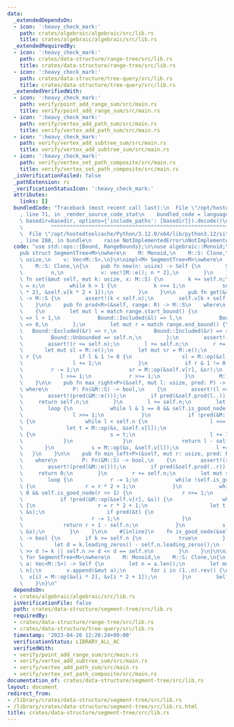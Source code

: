```yaml
---
data:
  _extendedDependsOn:
  - icon: ':heavy_check_mark:'
    path: crates/algebraic/algebraic/src/lib.rs
    title: crates/algebraic/algebraic/src/lib.rs
  _extendedRequiredBy:
  - icon: ':heavy_check_mark:'
    path: crates/data-structure/range-tree/src/lib.rs
    title: crates/data-structure/range-tree/src/lib.rs
  - icon: ':heavy_check_mark:'
    path: crates/data-structure/tree-query/src/lib.rs
    title: crates/data-structure/tree-query/src/lib.rs
  _extendedVerifiedWith:
  - icon: ':heavy_check_mark:'
    path: verify/point_add_range_sum/src/main.rs
    title: verify/point_add_range_sum/src/main.rs
  - icon: ':heavy_check_mark:'
    path: verify/vertex_add_path_sum/src/main.rs
    title: verify/vertex_add_path_sum/src/main.rs
  - icon: ':heavy_check_mark:'
    path: verify/vertex_add_subtree_sum/src/main.rs
    title: verify/vertex_add_subtree_sum/src/main.rs
  - icon: ':heavy_check_mark:'
    path: verify/vertex_set_path_composite/src/main.rs
    title: verify/vertex_set_path_composite/src/main.rs
  _isVerificationFailed: false
  _pathExtension: rs
  _verificationStatusIcon: ':heavy_check_mark:'
  attributes:
    links: []
  bundledCode: "Traceback (most recent call last):\n  File \"/opt/hostedtoolcache/Python/3.12.0/x64/lib/python3.12/site-packages/onlinejudge_verify/documentation/build.py\"\
    , line 71, in _render_source_code_stat\n    bundled_code = language.bundle(stat.path,\
    \ basedir=basedir, options={'include_paths': [basedir]}).decode()\n          \
    \         ^^^^^^^^^^^^^^^^^^^^^^^^^^^^^^^^^^^^^^^^^^^^^^^^^^^^^^^^^^^^^^^^^^^^^^^^^^^^^^^^^\n\
    \  File \"/opt/hostedtoolcache/Python/3.12.0/x64/lib/python3.12/site-packages/onlinejudge_verify/languages/rust.py\"\
    , line 288, in bundle\n    raise NotImplementedError\nNotImplementedError\n"
  code: "use std::ops::{Bound, RangeBounds};\n\nuse algebraic::Monoid;\n\n#[derive(Clone)]\n\
    pub struct SegmentTree<M>\nwhere\n    M: Monoid,\n    M::S: Clone,\n{\n    n:\
    \ usize,\n    v: Vec<M::S>,\n}\n\nimpl<M> SegmentTree<M>\nwhere\n    M: Monoid,\n\
    \    M::S: Clone,\n{\n    pub fn new(n: usize) -> Self {\n        Self {\n   \
    \         n,\n            v: vec![M::e(); n * 2],\n        }\n    }\n\n    pub\
    \ fn set(&mut self, mut k: usize, x: M::S) {\n        k += self.n;\n        self.v[k]\
    \ = x;\n        while k > 1 {\n            k >>= 1;\n            self.v[k] = M::op(&self.v[k\
    \ * 2], &self.v[k * 2 + 1]);\n        }\n    }\n\n    pub fn get(&self, k: usize)\
    \ -> M::S {\n        assert!(k < self.n);\n        self.v[k + self.n].clone()\n\
    \    }\n\n    pub fn prod<R>(&self, range: R) -> M::S\n    where\n        R: RangeBounds<usize>,\n\
    \    {\n        let mut l = match range.start_bound() {\n            Bound::Excluded(&l)\
    \ => l + 1,\n            Bound::Included(&l) => l,\n            Bound::Unbounded\
    \ => 0,\n        };\n        let mut r = match range.end_bound() {\n         \
    \   Bound::Excluded(&r) => r,\n            Bound::Included(&r) => r + 1,\n   \
    \         Bound::Unbounded => self.n,\n        };\n        assert!(l <= r);\n\
    \        assert!(r <= self.n);\n        l += self.n;\n        r += self.n;\n \
    \       let mut sl = M::e();\n        let mut sr = M::e();\n        while l <\
    \ r {\n            if l & 1 != 0 {\n                sl = M::op(&sl, &self.v[l]);\n\
    \                l += 1;\n            }\n            if r & 1 != 0 {\n       \
    \         r -= 1;\n                sr = M::op(&self.v[r], &sr);\n            }\n\
    \            l >>= 1;\n            r >>= 1;\n        }\n        M::op(&sl, &sr)\n\
    \    }\n\n    pub fn max_right<P>(&self, mut l: usize, pred: P) -> usize\n   \
    \ where\n        P: Fn(&M::S) -> bool,\n    {\n        assert!(l <= self.n);\n\
    \        assert!(pred(&M::e()));\n        if pred(&self.prod(l..)) {\n       \
    \     return self.n;\n        }\n        l += self.n;\n        let mut s = M::e();\n\
    \        loop {\n            while l & 1 == 0 && self.is_good_node(l >> 1) {\n\
    \                l >>= 1;\n            }\n            if !pred(&M::op(&s, &self.v[l]))\
    \ {\n                while l < self.n {\n                    l <<= 1;\n      \
    \              let t = M::op(&s, &self.v[l]);\n                    if pred(&t)\
    \ {\n                        s = t;\n                        l += 1;\n       \
    \             }\n                }\n                return l - self.n;\n     \
    \       }\n            s = M::op(&s, &self.v[l]);\n            l += 1;\n     \
    \   }\n    }\n\n    pub fn min_left<P>(&self, mut r: usize, pred: P) -> usize\n\
    \    where\n        P: Fn(&M::S) -> bool,\n    {\n        assert!(r <= self.n);\n\
    \        assert!(pred(&M::e()));\n        if pred(&self.prod(..r)) {\n       \
    \     return 0;\n        }\n        r += self.n;\n        let mut s = M::e();\n\
    \        loop {\n            r -= 1;\n            while !self.is_good_node(r)\
    \ {\n                r = r * 2 + 1;\n            }\n            while r & 1 !=\
    \ 0 && self.is_good_node(r >> 1) {\n                r >>= 1;\n            }\n\
    \            if !pred(&M::op(&self.v[r], &s)) {\n                while r < self.n\
    \ {\n                    r = r * 2 + 1;\n                    let t = M::op(&self.v[r],\
    \ &s);\n                    if pred(&t) {\n                        s = t;\n  \
    \                      r -= 1;\n                    }\n                }\n   \
    \             return r + 1 - self.n;\n            }\n            s = M::op(&self.v[r],\
    \ &s);\n        }\n    }\n\n    #[inline]\n    fn is_good_node(&self, k: usize)\
    \ -> bool {\n        if k >= self.n {\n            true\n        } else {\n  \
    \          let d = k.leading_zeros() - self.n.leading_zeros();\n            self.n\
    \ >> d != k || self.n >> d << d == self.n\n        }\n    }\n}\n\nimpl<M> From<Vec<M::S>>\
    \ for SegmentTree<M>\nwhere\n    M: Monoid,\n    M::S: Clone,\n{\n    fn from(mut\
    \ a: Vec<M::S>) -> Self {\n        let n = a.len();\n        let mut v = vec![M::e();\
    \ n];\n        v.append(&mut a);\n        for i in (1..n).rev() {\n          \
    \  v[i] = M::op(&v[i * 2], &v[i * 2 + 1]);\n        }\n        Self { n, v }\n\
    \    }\n}\n"
  dependsOn:
  - crates/algebraic/algebraic/src/lib.rs
  isVerificationFile: false
  path: crates/data-structure/segment-tree/src/lib.rs
  requiredBy:
  - crates/data-structure/range-tree/src/lib.rs
  - crates/data-structure/tree-query/src/lib.rs
  timestamp: '2023-04-26 12:26:24+09:00'
  verificationStatus: LIBRARY_ALL_AC
  verifiedWith:
  - verify/point_add_range_sum/src/main.rs
  - verify/vertex_add_subtree_sum/src/main.rs
  - verify/vertex_add_path_sum/src/main.rs
  - verify/vertex_set_path_composite/src/main.rs
documentation_of: crates/data-structure/segment-tree/src/lib.rs
layout: document
redirect_from:
- /library/crates/data-structure/segment-tree/src/lib.rs
- /library/crates/data-structure/segment-tree/src/lib.rs.html
title: crates/data-structure/segment-tree/src/lib.rs
---
```

